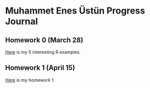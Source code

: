 # Muhammet Enes Üstün Progress Journal

## Homework 0 (March 28)

[Here](files/IE360_Spring21_Homework0.html) is my 5 interesting R examples.

## Homework 1 (April 15)

[Here](files/HW1/HW1.html) is my homework 1.